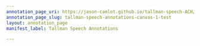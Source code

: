 ```yaml
---
annotation_page_uri: https://jason-camlot.github.io/tallman-speech-ACH/annotations/tallman-speech-annotations-canvas-1-test.json
annotation_page_slug: tallman-speech-annotations-canvas-1-test
layout: annotation_page
manifest_label: Tallman Speech Annotations

---
```

